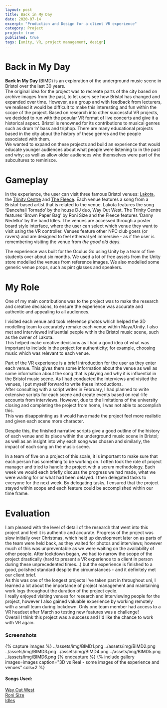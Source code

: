 ```yaml
---
layout: post
title: Back in My Day
date: 2020-07-14
excerpt: "Production and Design for a client VR experience"
category: Project   
project: true
published: true
tags: [unity, VR, project management, design]
---
```

# Back in My Day

<b>Back In My Day </b>(BIMD) is an exploration of the underground music scene in Bristol over the last 30 years. <br>The original idea for the project was to recreate parts of the city based on archive images from the past, to let users see how Bristol has changed and expanded over time. However, as a group and with feedback from lecturers, we realised it would be difficult to make this interesting and fun within the scope of the project.
Based on research into other successful VR projects, we decided to run with the popular VR format of live concerts and give it a historical aspect. 
Bristol is renowned for its contributions to musical genres such as drum ‘n’ bass and triphop. There are many educational projects based in the city about the history of these genres and the people associated with them. <br>We wanted to expand on these projects and build an experience that would educate younger audiences about what people were listening to in the past and why; as well as allow older audiences who themselves were part of the subcultures to reminisce. 

# Gameplay

In the experience, the user can visit three famous Bristol venues: <a href="https://lakota.co.uk/" target="_blank">Lakota</a>, the <a href="https://www.trinitybristol.org.uk/" target="_blank">Trinity Centre</a> and <a href="https://thefleece.co.uk/" target="_blank">The Fleece</a>. 
Each venue features a song from a Bristol-based artist that is related to the venue. Lakota features the song ‘Dancehall Tornado’ by the house DJ duo, Way Out West. The Trinity Centre features ‘Brown Paper Bag’ by Roni Size and the Fleece features ‘Danny Nedelko’ by the band Idles. The venues are accessed through a poster board style interface, where the user can select which venue they want to visit using the VR controller. Venues feature other NPC club goers (or ravers) and are designed to feel ethereal yet immersive - as if the user is remembering visiting the venue from <i> the good old days. </i> 

The experience was built for the Oculus Go using Unity by a team of five students over about six months. We used a lot of free assets from the Unity store modelled the venues from reference images. We also modelled some generic venue props, such as pint glasses and speakers.

# My Role 
One of my main contributions was to the project was to make the research and creative decisions, to ensure the experience was accurate and authentic and appealing to all audiences.

I visited each venue and took reference photos which helped the 3D modelling team to accurately remake each venue within Maya/Unity. I also met and interviewed influential people within the Bristol music scene, such as the owner of Lakota. <br>
This helped make creative decisions as I had a good idea of what was important to include in the project for authenticity; for example, choosing music which was relevant to each venue. <br>

Part of the VR experience is a brief introduction for the user as they enter each venue. This gives them some information about the venue as well as some information about the song that is playing and why it is influential in the Bristol music scene. As I had conducted the interviews and visited the venues, I put myself forward to write these introductions.
<br>After consulting with a script writer in February, I had planned to write extensive scripts for each scene and create events based on real-life accounts from interviews. However, due to the limitations of the university closing and completing the project from home, I was not able to accomplish this. 
<br>This was disappointing as it would have made the project feel more realistic and given each scene more character. 

Despite this, the finished narrative scripts give a good outline of the history of each venue and its place within the underground music scene in Bristol; as well as an insight into why each song was chosen and similarly, the impact of each song on the music scene.
<br>

In a team of five on a project of this scale, it is important to make sure that each person has something to be working on. I often took the role of project manager and tried to handle the project with a scrum methodology. Each week we would each briefly discuss the progress we had made, what we were waiting for or what had been delayed. I then delegated tasks to everyone for the next week. By delegating tasks, I ensured that the project stayed within scope and each feature could be accomplished within our time frame. 

# Evaluation

I am pleased with the level of detail of the research that went into this project and feel it is authentic and accurate. Progress of the project was slow initially over Christmas, which held up development later on as parts of the team were held back, as they waited for photos and interviews; however much of this was unpreventable as we were waiting on the availability of other people. After lockdown began, we had to narrow the scope of the project drastically (hard to present a VR experience to a client in person during these unprecedented times...) but the experience is finished to a good, polished standard despite the circumstances - and it definitely met our client brief.<br> As this was one of the longest projects I've taken part in throughout uni, I learned a lot about the importance of project management and maintaining work logs throughout the duration of the project cycle. 
<br> I really enjoyed visiting venues for research and interviewing people for the project, however I also gained valuable experience by working remotely with a small team during lockdown. Only one team member had access to a VR headset after March so testing new features was a challenge! 
<br> Overall I think this project was a success and I'd like the chance to work with VR again.

### Screenshots

{% capture images %}
	../assets/img/BIMD1.png
	../assets/img/BIMD2.png
	../assets/img/BIMD3.png
	../assets/img/BIMD4.png
	../assets/img/BIMD5.png
	../assets/img/BIMD6.png
{% endcapture %}
{% include gallery images=images caption="3D vs Real - some images of the experience and venues" cols=2 %}



#### Songs Used:
<a href="https://www.youtube.com/watch?v=YhelfGpCFKo" target="_blank">Way Out West</a> <br>
<a href="https://www.youtube.com/watch?v=cwI0gbGEyuI" target="_blank">Roni Size</a> <br>
<a href="https://www.youtube.com/watch?v=QkF_G-RF66M" target="_blank">Idles</a>


